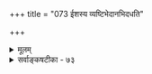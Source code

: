 +++
title = "073 ईशस्य व्यष्टिभेदानभिदधति"

+++
<details><summary>मूलम्</summary>

ईशस्य व्यष्टिभेदानभिदधति मनोवाङ्मयादीन् यदन्ये तत्र त्रेधा यदीष्टा विकृतिरविषया निर्विकारागमाः स्युः ।  
नित्यत्रित्वे तु नैकेश्वरनियमगतिर्भ्रान्तिसिद्धे विभागे मायादायादपक्षः श्रुतिरपि नियतैरस्त्वधिष्ठानभेदैः ॥ ७३ ॥
</details>

<details><summary>सर्वाङ्कषटीका - ७३</summary>

। 

218. 

219. 

505 

[ पाञ्चरात्रवचनेषु विरोधपरिहारः ] ईशस्य व्यष्टिभेदान् अभिदधति मनोवाङ्मयादीन् यदन्ये 

तत्र त्रेधा यदीष्टा विकृतिरविषया निर्विकारागमाः स्युः । नित्यत्रित्वे तु नैकेश्वरनियमगतिः भ्रान्तिसिद्धे विभागे 

मायादायादपक्षः श्रुतिरपि नियतैरस्त्वधिष्ठानभेदैः ॥73॥ 

[ परमात्मरूपेषु विरोधपरिहारः ] 

युक्तिः प्रश्नोत्तरादेः न हि पुरुषभिदां बुद्धिभेदं च मुक्त्वा 

तस्मात् व्यूहादिभेदे कतिचन पुरुषाः स्युः परेणानुबद्धाः । 



पुनरपि विषयान्तरे पाञ्चरात्रसंहितासु विरोधमाशय परिहरति - ईशस्येत्यादि । **अन्ये** = केचन **मनोवाङ्मयादीन्** =मनोमयप्राणमयवाङ्मयाख्यान् **ईशस्य** =परमात्मनः **व्यष्टिभेदान्** = परिणामविशेषरूपान् **अभिदधति** = वदन्ति - इति पूर्वपक्षः । संकर्षणो जीवाभिमानी प्राणमयः । प्रद्युम्नो मनोऽभिमानी मनोमयः । अनिरुद्धोऽहंकाराभिमानी वाङ्मयः । फेनबुद्बुदतरङ्गन्यायेन समुद्रो यथा परिणमते, तथैव 'भोक्ता भोग्यं प्रेरितारं च मत्वा सर्वं प्रोक्तं त्रिविधं ब्रह्ममेतत्' (श्वे. 1-12 ) इति परब्रह्मणः परिणामरूपाश्चिदचिदीश्वरा इति प्राचीनाद्वैतिनः स्वरूपपरिणामवादिनो वदन्ति । तथैता अपि त्रिमूर्तयः वासुदेवपरिणामभूता इति वर्णयन्ति ॥ 

तदेतत्, वासुदेवपरिणामः किमचिद्वत् स्वरूपपरिणामः ? उत जीववत् स्वभावपरिणामः ? अथवा एकस्य सूर्यस्य जले प्रतिबिम्बवत् प्रतीतिमात्रम् ? इति विकल्प्य प्रतिवक्ति – तत्रेत्यादिना । **तत्र** = एवं परिणामे त्रेधा **विकृतिः** = त्रिरूपेण स्वरूपान्यथाभाव एव यदि **इष्टा** = संमता, तर्हि **निर्विकारागमाः** = 'निष्कलं निष्क्रियं शान्तं निरवद्यम् (श्वे. 6-19) इत्यादयः ब्रह्मणः सकलदोषरहितत्ववादिन्यः श्रुतयः **अविषयाः** = अर्थशून्याः स्युः । जीववत् स्वभावपरिणामे, नित्यत्रित्वे **तु** = स्वभावान्यथाभाववादे स्वरूपस्य त्रेधावस्थानस्य नित्यत्वे तु एकेश्वरनियमगतिः **न** = ' एको देवः', 'एकः शास्ता न द्वितीयोऽस्ति कश्चित्' इत्यादीनां परमात्मैकत्वप्रतिपादकश्रुतीनां क्रमः बाधितो भवेत् । बिम्बप्रतिबिम्बवादरूपतृतीयपक्षे - **विभागे** = एवं त्रेधा विभागे **भ्रान्तिसिद्धे** = केवलकल्पितत्वेन ब्रह्मविवर्तवाद इव भ्रमसिद्धे सति मायादायादपक्षःमायावादसहोदरः सर्वमिथ्यात्वपक्षः प्रसजति । अतोऽयं पक्षो न समीचीनः । ननु तर्हि परमात्मन एव विकारप्रतिपादकानां ‘मनोमयः' इत्यादिश्रुतीनां कथं निर्वाह : ? इत्यत्र - **श्रुतिरपि** = मनोमयत्वादिश्रुतिरपि **नियतैः** =व्यवस्थितैः सत्यैः **अधिष्ठानभेदैः** = तत्तदधिष्ठानविशेषैः **अस्तु** = प्रवृत्ता भवतु । न तु ईश्वरस्वरूप एव समष्टिव्यष्टिकल्पना युज्यते । प्राचीनः स्वरूपपरिणामवादः भर्तृप्रपञ्चसंमतः, अर्वाचीनश्च स्वरूपपरिणामवादः यादवप्रकाशसंमतश्च पूर्वमेव बहुधा निरस्तः ॥ ७३ ॥
</details>
